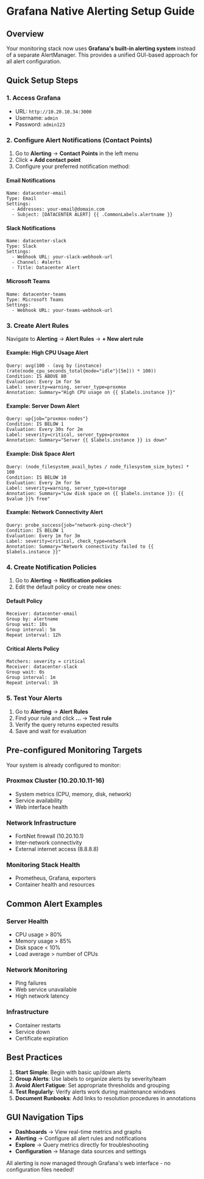 # Grafana Native Alerting Setup Guide

## Overview
Your monitoring stack now uses **Grafana's built-in alerting system** instead of a separate AlertManager. This provides a unified GUI-based approach for all alert configuration.

## Quick Setup Steps

### 1. Access Grafana
- URL: `http://10.20.10.34:3000`
- Username: `admin`
- Password: `admin123`

### 2. Configure Alert Notifications (Contact Points)

1. Go to **Alerting** → **Contact Points** in the left menu
2. Click **+ Add contact point**
3. Configure your preferred notification method:

#### Email Notifications
```
Name: datacenter-email
Type: Email
Settings:
  - Addresses: your-email@domain.com
  - Subject: [DATACENTER ALERT] {{ .CommonLabels.alertname }}
```

#### Slack Notifications
```
Name: datacenter-slack
Type: Slack
Settings:
  - Webhook URL: your-slack-webhook-url
  - Channel: #alerts
  - Title: Datacenter Alert
```

#### Microsoft Teams
```
Name: datacenter-teams
Type: Microsoft Teams
Settings:
  - Webhook URL: your-teams-webhook-url
```

### 3. Create Alert Rules

Navigate to **Alerting** → **Alert Rules** → **+ New alert rule**

#### Example: High CPU Usage Alert
```
Query: avg(100 - (avg by (instance) (rate(node_cpu_seconds_total{mode="idle"}[5m])) * 100))
Condition: IS ABOVE 80
Evaluation: Every 1m for 5m
Label: severity=warning, server_type=proxmox
Annotation: Summary="High CPU usage on {{ $labels.instance }}"
```

#### Example: Server Down Alert  
```
Query: up{job="proxmox-nodes"}
Condition: IS BELOW 1
Evaluation: Every 30s for 2m
Label: severity=critical, server_type=proxmox
Annotation: Summary="Server {{ $labels.instance }} is down"
```

#### Example: Disk Space Alert
```
Query: (node_filesystem_avail_bytes / node_filesystem_size_bytes) * 100
Condition: IS BELOW 10
Evaluation: Every 2m for 5m
Label: severity=warning, server_type=storage
Annotation: Summary="Low disk space on {{ $labels.instance }}: {{ $value }}% free"
```

#### Example: Network Connectivity Alert
```
Query: probe_success{job="network-ping-check"}
Condition: IS BELOW 1
Evaluation: Every 1m for 3m
Label: severity=critical, check_type=network
Annotation: Summary="Network connectivity failed to {{ $labels.instance }}"
```

### 4. Create Notification Policies

1. Go to **Alerting** → **Notification policies**
2. Edit the default policy or create new ones:

#### Default Policy
```
Receiver: datacenter-email
Group by: alertname
Group wait: 10s
Group interval: 5m
Repeat interval: 12h
```

#### Critical Alerts Policy
```
Matchers: severity = critical
Receiver: datacenter-slack
Group wait: 0s
Group interval: 1m
Repeat interval: 1h
```

### 5. Test Your Alerts

1. Go to **Alerting** → **Alert Rules**
2. Find your rule and click **...** → **Test rule**
3. Verify the query returns expected results
4. Save and wait for evaluation

## Pre-configured Monitoring Targets

Your system is already configured to monitor:

### Proxmox Cluster (10.20.10.11-16)
- System metrics (CPU, memory, disk, network)
- Service availability 
- Web interface health

### Network Infrastructure
- FortiNet firewall (10.20.10.1)
- Inter-network connectivity
- External internet access (8.8.8.8)

### Monitoring Stack Health
- Prometheus, Grafana, exporters
- Container health and resources

## Common Alert Examples

### Server Health
- CPU usage > 80%
- Memory usage > 85%
- Disk space < 10%
- Load average > number of CPUs

### Network Monitoring  
- Ping failures
- Web service unavailable
- High network latency

### Infrastructure
- Container restarts
- Service down
- Certificate expiration

## Best Practices

1. **Start Simple**: Begin with basic up/down alerts
2. **Group Alerts**: Use labels to organize alerts by severity/team
3. **Avoid Alert Fatigue**: Set appropriate thresholds and grouping
4. **Test Regularly**: Verify alerts work during maintenance windows
5. **Document Runbooks**: Add links to resolution procedures in annotations

## GUI Navigation Tips

- **Dashboards** → View real-time metrics and graphs
- **Alerting** → Configure all alert rules and notifications  
- **Explore** → Query metrics directly for troubleshooting
- **Configuration** → Manage data sources and settings

All alerting is now managed through Grafana's web interface - no configuration files needed!
